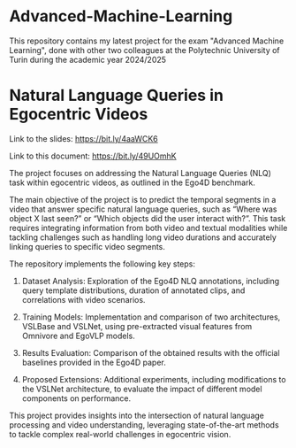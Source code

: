 # Advanced-Machine-Learning
This repository contains my latest project for the exam "Advanced Machine Learning", done with other two colleagues at the Polytechnic University of Turin during the academic year 2024/2025



# Natural Language Queries in Egocentric Videos 

Link to the slides: https://bit.ly/4aaWCK6

Link to this document: https://bit.ly/49UOmhK


The project focuses on addressing the Natural Language Queries (NLQ) task within egocentric videos, as outlined in the Ego4D benchmark.

The main objective of the project is to predict the temporal segments in a video that answer specific natural language queries, such as “Where was object X last seen?” or “Which objects did the user interact with?”. This task requires integrating information from both video and textual modalities while tackling challenges such as handling long video durations and accurately linking queries to specific video segments.

The repository implements the following key steps:
	
 1.	Dataset Analysis: Exploration of the Ego4D NLQ annotations, including query template distributions, duration of annotated clips, and correlations with video scenarios.
	
 2.	Training Models: Implementation and comparison of two architectures, VSLBase and VSLNet, using pre-extracted visual features from Omnivore and EgoVLP models.
	
 3.	Results Evaluation: Comparison of the obtained results with the official baselines provided in the Ego4D paper.
	
 4.	Proposed Extensions: Additional experiments, including modifications to the VSLNet architecture, to evaluate the impact of different model components on performance.

This project provides insights into the intersection of natural language processing and video understanding, leveraging state-of-the-art methods to tackle complex real-world challenges in egocentric vision.

